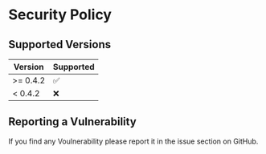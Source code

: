 # Security Policy

## Supported Versions

| Version    | Supported          |
| ---------- | ------------------ |
| >= 0.4.2   | :white_check_mark: |
|  < 0.4.2   | :x:                |

## Reporting a Vulnerability

If you find any Voulnerability please report it in the issue section on GitHub.
